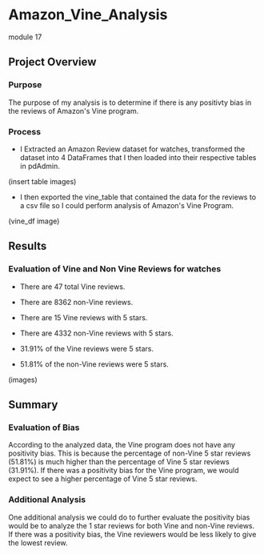 # Amazon_Vine_Analysis
module 17

## Project Overview
### Purpose
The purpose of my analysis is to determine if there is any positivty bias in the reviews of Amazon's Vine program.
### Process
* I Extracted an Amazon Review dataset for watches, transformed the dataset into 4 DataFrames that I then loaded into their respective tables in pdAdmin.

(insert table images)

* I then exported the vine_table that contained the data for the reviews to a csv file so I could perform analysis of Amazon's Vine Program.   

(vine_df image)



## Results
### Evaluation of Vine and Non Vine Reviews for watches

* There are 47 total Vine reviews. 

 
* There are 8362 non-Vine reviews.



* There are 15 Vine reviews with 5 stars.



* There are 4332 non-Vine reviews with 5 stars.



* 31.91% of the Vine reviews were 5 stars.


 
* 51.81% of the non-Vine reviews were 5 stars.

(images)

## Summary
### Evaluation of Bias
According to the analyzed data, the Vine program does not have any positivity bias.  This is because the percentage of non-Vine 5 star reviews (51.81%) is much higher than the percentage of Vine 5 star reviews (31.91%).  If there was a positivity bias for the Vine program, we would expect to see a higher percentage of Vine 5 star reviews.  

### Additional Analysis
One additional analysis we could do to further evaluate the positivity bias would be to analyze the 1 star reviews for both Vine and non-Vine reviews.  If there was a positivity bias, the Vine reviewers would be less likely to give the lowest review.  



